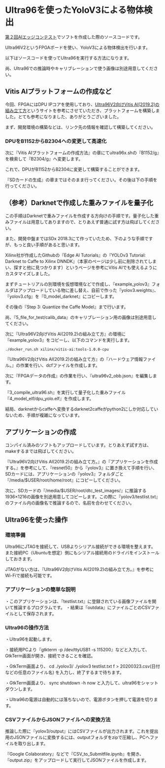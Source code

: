 # Ultra96を使ったYoloV3による物体検出



[第２回AIエッジコンテスト](https://signate.jp/competitions/191)でソフトを作成した際のソースコードです。

Ultra96V2というFPGAボードを使い、YoloV3による物体検出を行います。

以下はソースコードを使ってUltra96を実行する方法になります。

尚、Ultra96での推論時やキャリブレーションで使う画像は別途用意してください。



## Vitis AIプラットフォームの作成など



今回、FPGAにはDPU IPコアを使用しており、[Ultra96V2向けVitis AI(2019.2)の組み立て方](https://qiita.com/basaro_k/items/e71a7fcb1125cf8df7d2)というサイトを参考にさせていただき、プラットフォームを構築しました。とても参考になりました、ありがとうございました。

まず、開発環境の構築などは、リンク先の情報を確認して構築してください。

### DPUをB1152からB2304への変更して高速化

次に『Vitis AIプラットフォームの作成方法』の章にてultra96x.shの『B1152/g』を検索して『B2304/g』へ変更します。

これで、DPUがB1152からB2304に変更して構築することができます。

『SDカードの生成』の章まではそのまま行ってください。その後は下の手順を行ってください。



## （参考）Darknetで作成した重みファイルを量子化



この手順はDarknetで重みファイルを作成する方向けの手順です。量子化した重みファイルは用意してありますので、とりあえず普通に試す方は飛ばしてください。

また、開発中盤まではSDx 2018.3にて作っていたため、下のような手順ですが、もっと良い手順があると思います。

Xilinx社が作成したGithubの『Edge AI Tutorials』の『YOLOv3 Tutorial: Darknet to Caffe to Xilinx DNNDK』（本家のページは少し前に削除されてしまい、探すと他に見つかります）というページを参考にVitis AIでも使えるようにカスタマイズしました。



まずチュートリアルの別環境を仮想環境などで作成し、『example_yolov3』フォルダはアップロードしている物に差し替え、自前で作った『yolov3.weights』、『yolov3.cfg』を『0_model_darknet』にコピーします。

その後の『Step 3: Quantize the Caffe Model』まで行います。

尚、『5_file_for_test/calib_data』のキャリブレーション用の画像は別途用意してください。



次に『Ultra96V2向けVitis AI(2019.2)の組み立て方』の環境に『example_yolov3』をコピーし、以下のコマンドを実行します。

```
./docker_run.sh xilinx/vitis-ai:tools-1.0.0-cpu
```

『Ultra96V2向けVitis AI(2019.2)の組み立て方』の『ハードウェア情報ファイル。』の作業を行い、dcfファイルを作成します。

次に『FPGAデータの作成』の作業を行い、『ultra96v2_obb.json』を編集します。

『3_compile_ultra96.sh』を実行して量子化した重みファイル『4_model_elf/dpu_yolo.elf』を作成します。



結局、darknetからcaffeへ変換するdarknet2caffeがpython2にしか対応していないため、手順が複雑になっています。



## アプリケーションの作成

コンパイル済みのソフトもアップロードしています。とりあえず試す方は、makeするまでは飛ばしてください。

『Ultra96V2向けVitis AI(2019.2)の組み立て方。』の『アプリケーションを作成する。』を参考にして、『resnet50』から『yolov3』に置き換えて手順を行い、SDカードには、アプリケーションの『yolov3』フォルダごと『/media/$USER/root/home/root』にコピーしてください。

次に、SDカードの『/media/$USER/root/dtc_test_images/』に推論する1936×1216の画像を別途用意してコピーします。この際に『yolov3/testlist.txt』のファイル内の画像名で推論するので、名前を合わせてください。





## Ultra96を使った操作



### 環境準備

Ultra96にJTAGを接続して、USBよりシリアル接続ができる環境を整えます。
また接続PC（Ubuntuを想定）側にもシリアル接続用のドライバをインストールしておきます。

JTAGがない方は、『Ultra96V2向けVitis AI(2019.2)の組み立て方。』を参考にWi-Fiで接続も可能です。



### アプリケーションの簡単な説明

  ・このアプリケーションは、『testlist.txt』に登録されている画像ファイルを開いて推論するプログラムです。
  ・結果は『outdata』にファイルごとのCSVファイルとして保存されます。



### Ultra96の操作方法

・Ultra96を起動します。

・接続用PCより『gtkterm -p /dev/ttyUSB1 -s 115200』などと入力して、GtkTerm画面が開き、接続できることを確認。

・GtkTerm画面より、
       cd ./yolov3/
       ./yolov3 testlist.txt f > 20200323.csv(日付などの任意のファイル名)
      を入力し、終了するまで待ちます。

・GtkTerm画面より、
      sync
      shutdown -h now
      と入力して、ultra96をシャットダウンします。

・Ultra96の電源は自動的には落ちないので、電源ボタンを押して電源を切ります。



### CSVファイルからJSONファイルへの変換方法

推論した際に『yolov3/output』にはCSVファイルが出力されます。これを提出用のJSONファイルに変換するには、outputフォルダをzipで圧縮し、PCへファイルを取り出します。

『Google Colaboratory』などで『CSV_to_Submitfile.ipynb』を開き、『output.zip』をアップロードして実行してJSONファイルを作成します。